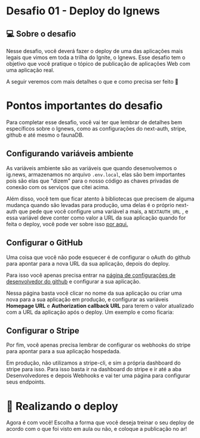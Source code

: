 # Desafio 01 - Deploy do Ignews

## 💻 Sobre o desafio

Nesse desafio, você deverá fazer o deploy de uma das aplicações mais legais que vimos em toda a trilha do Ignite, o Ignews. Esse desafio tem o objetivo que você pratique o tópico de publicação de aplicações Web com uma aplicação real.

A seguir veremos com mais detalhes o que e como precisa ser feito 🚀

# Pontos importantes do desafio

Para completar esse desafio, você vai ter que lembrar de detalhes bem específicos sobre o Ignews, como as configurações do next-auth, stripe, github e até mesmo o faunaDB.

## Configurando variáveis ambiente

As variáveis ambiente são as variáveis que quando desenvolvemos o ig.news, armazenamos no arquivo `.env.local`, elas são bem importantes pois são elas que "dizem" para o nosso código as chaves privadas de conexão com os serviços que citei acima.

Além disso, você tem que ficar atento à bibliotecas que precisem de alguma mudança quando são levadas para produção, uma delas é o próprio next-auth que pede que você configure uma variável a mais, a `NEXTAUTH_URL` , e essa variável deve conter como valor a URL da sua aplicação quando for feita o deploy, você pode ver sobre isso [por aqui.](https://next-auth.js.org/configuration/options)

## Configurar o GitHub

Uma coisa que você não pode esquecer é de configurar o oAuth do github para apontar para a nova URL da sua aplicação, depois do deploy.

Para isso você apenas precisa entrar na [página de configurações de desenvolvedor do github](https://github.com/settings/developers) e configurar a sua aplicação.

Nessa página basta você clicar no nome da sua aplicação ou criar uma nova para a sua aplicação em produção, e configurar as variáveis **Homepage URL** e **Authorization callback URL** para terem o valor atualizado com a URL da aplicação após o deploy. Um exemplo e como ficaria:

## Configurar o Stripe

Por fim, você apenas precisa lembrar de configurar os webhooks do stripe para apontar para a sua aplicação hospedada.

Em produção, não utilizamos a stripe-cli, e sim a própria dashboard do stripe para isso. Para isso basta ir na dashboard do stripe e ir até a aba Desenvolvedores e depois Webhooks e vai ter uma página para configurar seus endpoints.

# 🚀 Realizando o deploy

Agora é com você! Escolha a forma que você deseja treinar o seu deploy de acordo com o que foi visto em aula ou não, e coloque a publicação no ar! 
